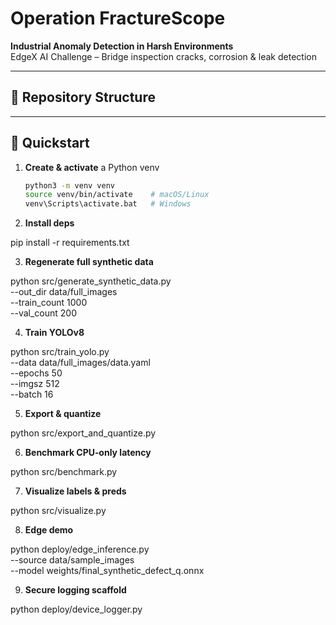 # Operation FractureScope

**Industrial Anomaly Detection in Harsh Environments**  
EdgeX AI Challenge – Bridge inspection cracks, corrosion & leak detection

---

## 📂 Repository Structure


---

## 🚀 Quickstart

1. **Create & activate** a Python venv  
   ```bash
   python3 -m venv venv
   source venv/bin/activate    # macOS/Linux
   venv\Scripts\activate.bat   # Windows
2. **Install deps**

pip install -r requirements.txt

3. **Regenerate full synthetic data**

python src/generate_synthetic_data.py \
  --out_dir data/full_images \
  --train_count 1000 \
  --val_count 200
  
4. **Train YOLOv8**
   
python src/train_yolo.py \
  --data data/full_images/data.yaml \
  --epochs 50 \
  --imgsz 512 \
  --batch 16
  
5. **Export & quantize**
   
python src/export_and_quantize.py

6. **Benchmark CPU‐only latency**
   
python src/benchmark.py

7. **Visualize labels & preds**
    
python src/visualize.py

8. **Edge demo**
    
python deploy/edge_inference.py \
  --source data/sample_images \
  --model weights/final_synthetic_defect_q.onnx
  
9. **Secure logging scaffold**
    
python deploy/device_logger.py

